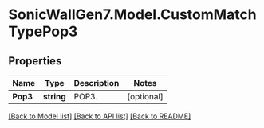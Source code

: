 # SonicWallGen7.Model.CustomMatchTypePop3

## Properties

Name | Type | Description | Notes
------------ | ------------- | ------------- | -------------
**Pop3** | **string** | POP3. | [optional] 

[[Back to Model list]](../README.md#documentation-for-models) [[Back to API list]](../README.md#documentation-for-api-endpoints) [[Back to README]](../README.md)

